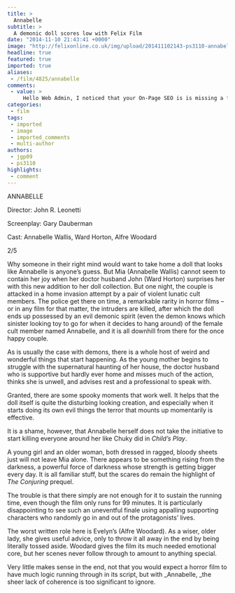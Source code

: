 ```yaml
---
title: >
  Annabelle
subtitle: >
  A demonic doll scores low with Felix Film
date: "2014-11-10 21:43:41 +0000"
image: "http://felixonline.co.uk/img/upload/201411102143-ps3110-annabelle-cmyk.jpg"
headline: true
featured: true
imported: true
aliases:
 - /film/4825/annabelle
comments:
 - value: >
     Hello Web Admin, I noticed that your On-Page SEO is is missing a few factors, for one you do not use all three H tags in your post, also I notice that you are not using bold or italics properly in your SEO optimization. On-Page SEO means more now than ever since the new Google update: Panda. No longer are backlinks and simply pinging or sending out a RSS feed the key to getting Google PageRank or Alexa Rankings, You now NEED On-Page SEO. So what is good On-Page SEO?First your keyword must appear in the title.Then it must appear in the URL.You have to optimize your keyword and make sure that it has a nice keyword density of 3-5% in your article with relevant LSI (Latent Semantic Indexing). Then you should spread all H1,H2,H3 tags in your article.Your Keyword should appear in your first paragraph and in the last sentence of the page. You should have relevant usage of Bold and italics of your keyword.There should be one internal link to a page on your blog and you should have one image with an alt tag that has y
categories:
 - film
tags:
 - imported
 - image
 - imported_comments
 - multi-author
authors:
 - jgp09
 - ps3110
highlights:
 - comment
---
```


ANNABELLE

Director: John R. Leonetti

Screenplay: Gary Dauberman

Cast: Annabelle Wallis, Ward Horton, Alfre Woodard

2/5

Why someone in their right mind would want to take home a doll that looks like Annabelle is anyone’s guess. But Mia (Annabelle Wallis) cannot seem to contain her joy when her doctor husband John (Ward Horton) surprises her with this new addition to her doll collection. But one night, the couple is attacked in a home invasion attempt by a pair of violent lunatic cult members. The police get there on time, a remarkable rarity in horror films – or in any film for that matter, the intruders are killed, after which the doll ends up possessed by an evil demonic spirit (even the demon knows which sinister looking toy to go for when it decides to hang around) of the female cult member named Annabelle, and it is all downhill from there for the once happy couple.

As is usually the case with demons, there is a whole host of weird and wonderful things that start happening. As the young mother begins to struggle with the supernatural haunting of her house, the doctor husband who is supportive but hardly ever home and misses much of the action, thinks she is unwell, and advises rest and a professional to speak with.

Granted, there are some spooky moments that work well. It helps that the doll itself is quite the disturbing looking creation, and especially when it starts doing its own evil things the terror that mounts up momentarily is effective.

It is a shame, however, that Annabelle herself does not take the initiative to start killing everyone around her like Chuky did in _Child’s Play_.

A young girl and an older woman, both dressed in ragged, bloody sheets just will not leave Mia alone. There appears to be something rising from the darkness, a powerful force of darkness whose strength is getting bigger every day. It is all familiar stuff, but the scares do remain the highlight of _The Conjuring_ prequel.

The trouble is that there simply are not enough for it to sustain the running time, even though the film only runs for 99 minutes. It is particularly disappointing to see such an uneventful finale using appalling supporting characters who randomly go in and out of the protagonists’ lives.

The worst written role here is Evelyn’s (Alfre Woodard). As a wiser, older lady, she gives useful advice, only to throw it all away in the end by being literally tossed aside. Woodard gives the film its much needed emotional core, but her scenes never follow through to amount to anything special.

Very little makes sense in the end, not that you would expect a horror film to have much logic running through in its script, but with _Annabelle, _the sheer lack of coherence is too significant to ignore.
